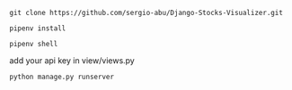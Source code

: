 ```
git clone https://github.com/sergio-abu/Django-Stocks-Visualizer.git
```
```
pipenv install
```
```
pipenv shell
```
add your api key in view/views.py

```
python manage.py runserver
```
